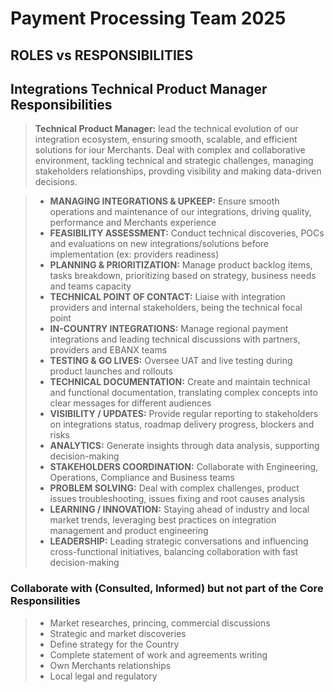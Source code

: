 
# Payment Processing Team 2025

## ROLES vs RESPONSIBILITIES

## Integrations Technical Product Manager Responsibilities
> **Technical Product Manager:** lead the technical evolution of our integration ecosystem, ensuring smooth, scalable, and efficient solutions for iour Merchants. Deal with complex and collaborative environment, tackling technical and strategic challenges, managing stakeholders relationships, provding visibility and making data-driven decisions.

> - **MANAGING INTEGRATIONS & UPKEEP:** Ensure smooth operations and maintenance of our integrations, driving quality, performance and Merchants experience
> - **FEASIBILITY ASSESSMENT:** Conduct technical discoveries, POCs and evaluations on new integrations/solutions before implementation (ex: providers readiness)
> - **PLANNING & PRIORITIZATION:** Manage product backlog items, tasks breakdown, prioritizing based on strategy, business needs and teams capacity
> - **TECHNICAL POINT OF CONTACT:** Liaise with integration providers and internal stakeholders, being the technical focal point
> - **IN-COUNTRY INTEGRATIONS:** Manage regional payment integrations and leading technical discussions with partners, providers and EBANX teams
> - **TESTING & GO LIVES:** Oversee UAT and live testing during product launches and rollouts
> - **TECHNICAL DOCUMENTATION:**  Create and maintain technical and functional documentation, translating complex concepts into clear messages for different audiences
> - **VISIBILITY / UPDATES:** Provide regular reporting to stakeholders on integrations status, roadmap delivery progress, blockers and risks
> - **ANALYTICS:** Generate insights through data analysis, supporting decision-making
> - **STAKEHOLDERS COORDINATION:** Collaborate with Engineering, Operations, Compliance and Business teams
> - **PROBLEM SOLVING:** Deal with complex challenges, product issues troubleshooting, issues fixing and root causes analysis
> - **LEARNING / INNOVATION:** Staying ahead of industry and local market trends, leveraging best practices on integration management and product engineering
> - **LEADERSHIP:**	Leading strategic conversations and influencing cross-functional initiatives, balancing collaboration with fast decision-making

### Collaborate with (Consulted, Informed) but not part of the Core Responsilities
> - Market researches, princing, commercial discussions
> - Strategic and market discoveries
> - Define strategy for the Country
> - Complete statement of work and agreements writing
> - Own Merchants relationships
> - Local legal and regulatory 
